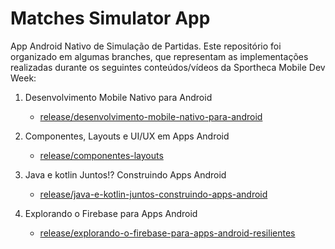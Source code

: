 # Matches Simulator App

App Android Nativo de Simulação de Partidas. Este repositório foi organizado em algumas branches, que representam as implementações realizadas durante os seguintes conteúdos/vídeos da Sportheca Mobile Dev Week:

1. Desenvolvimento Mobile Nativo para Android
    - [release/desenvolvimento-mobile-nativo-para-android](https://github.com/SarahTumenas/matches-simulator-app/tree/release/desenvolvimento-mobile-nativo-para-android)

2. Componentes, Layouts e UI/UX em Apps Android
    - [release/componentes-layouts](https://github.com/SarahTumenas/matches-simulator-app/tree/'release/componentes-layouts)

3. Java e kotlin Juntos!? Construindo Apps Android
    - [release/java-e-kotlin-juntos-construindo-apps-android](https://github.com/SarahTumenas/matches-simulator-app/tree/release/java-e-kotlin-juntos-construindo-apps-android)

4. Explorando o Firebase para Apps Android
    - [release/explorando-o-firebase-para-apps-android-resilientes](https://github.com/SarahTumenas/matches-simulator-app/tree/release/explorando-o-firebase-para-apps-android-resilientes)
